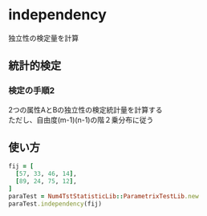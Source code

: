 independency
============
独立性の検定量を計算

## 統計的検定
### 検定の手順2

2つの属性AとBの独立性の検定統計量を計算する  
ただし、自由度(m-1)(n-1)の階２乗分布に従う  

## 使い方

```ruby
fij = [
  [57, 33, 46, 14],
  [89, 24, 75, 12],
]
paraTest = Num4TstStatisticLib::ParametrixTestLib.new
paraTest.independency(fij)
```

